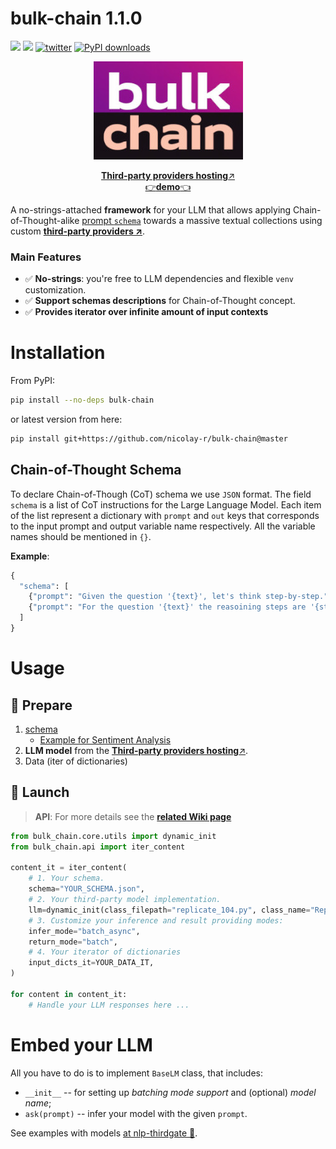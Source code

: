 # bulk-chain 1.1.0
![](https://img.shields.io/badge/Python-3.9-brightgreen.svg)
[![](https://colab.research.google.com/assets/colab-badge.svg)](https://colab.research.google.com/github/nicolay-r/bulk-chain/blob/master/bulk_chain_tutorial.ipynb)
[![twitter](https://img.shields.io/twitter/url/https/shields.io.svg?style=social)](https://x.com/nicolayr_/status/1847969224636961033)
[![PyPI downloads](https://img.shields.io/pypi/dm/bulk-chain.svg)](https://pypistats.org/packages/bulk-chain)

<p align="center">
    <img src="logo.png"/>
</p>

<p align="center">
  <a href="https://github.com/nicolay-r/nlp-thirdgate?tab=readme-ov-file#llm"><b>Third-party providers hosting</b>↗️</a>
  <br>
  <a href="https://github.com/nicolay-r/bulk-chain-shell">👉<b>demo</b>👈</a>
</p>

A no-strings-attached **framework**  for your LLM that allows applying Chain-of-Thought-alike [prompt `schema`](#chain-of-thought-schema) towards a massive textual collections using custom **[third-party providers ↗️](https://github.com/nicolay-r/nlp-thirdgate?tab=readme-ov-file#llm)**.

### Main Features
* ✅ **No-strings**: you're free to LLM dependencies and flexible `venv` customization.
* ✅ **Support schemas descriptions** for Chain-of-Thought concept.
* ✅ **Provides iterator over infinite amount of input contexts**

# Installation

From PyPI: 

```bash
pip install --no-deps bulk-chain
```

or latest version from here:

```bash
pip install git+https://github.com/nicolay-r/bulk-chain@master
```

## Chain-of-Thought Schema

To declare Chain-of-Though (CoT) schema we use `JSON` format. 
The field `schema` is a list of CoT instructions for the Large Language Model.
Each item of the list represent a dictionary with `prompt` and `out` keys that corresponds to the input prompt and output variable name respectively.
All the variable names should be mentioned in `{}`.

**Example**:
```python
{
  "schema": [
    {"prompt": "Given the question '{text}', let's think step-by-step.", "out": "steps"},
    {"prompt": "For the question '{text}' the reasoining steps are '{steps}', the answer is?", "out":  "answer"},
  ]
}
```

# Usage

## 🤖 Prepare 

1. [schema](#chain-of-thought-schema)
    * [Example for Sentiment Analysis](test/schema/thor_cot_schema.json)
2. **LLM model** from the [<b>Third-party providers hosting</b>↗️](https://github.com/nicolay-r/nlp-thirdgate?tab=readme-ov-file#llm).
3. Data (iter of dictionaries)

## 🚀 Launch

> **API**: For more details see the [**related Wiki page**](https://github.com/nicolay-r/bulk-chain/wiki)

```python
from bulk_chain.core.utils import dynamic_init
from bulk_chain.api import iter_content

content_it = iter_content(
    # 1. Your schema.              
    schema="YOUR_SCHEMA.json",
    # 2. Your third-party model implementation.
    llm=dynamic_init(class_filepath="replicate_104.py", class_name="Replicate")(api_token="<API-KEY>"),
    # 3. Customize your inference and result providing modes: 
    infer_mode="batch_async", 
    return_mode="batch",
    # 4. Your iterator of dictionaries
    input_dicts_it=YOUR_DATA_IT,
)
    
for content in content_it:
    # Handle your LLM responses here ...
```


# Embed your LLM

All you have to do is to implement `BaseLM` class, that includes:
* `__init__` -- for setting up *batching mode support* and (optional) *model name*;
* `ask(prompt)` -- infer your model with the given `prompt`.

See examples with models [at nlp-thirdgate 🌌](https://github.com/nicolay-r/nlp-thirdgate?tab=readme-ov-file#llm).
